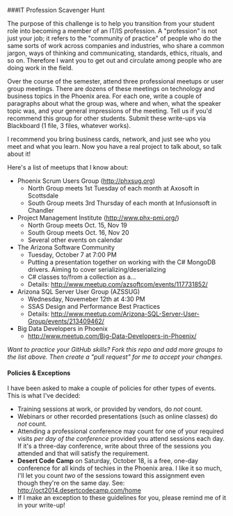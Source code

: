 
###IT Profession Scavenger Hunt

The purpose of this challenge is to help you transition from your student role into becoming a member of an IT/IS profession. A "profession" is not just your job; it refers to the "community of practice" of people who do the same sorts of work across companies and industries, who share a common jargon, ways of thinking and communicating, standards, ethics, rituals, and so on.  Therefore I want you to get out and circulate among people who are doing work in the field.

Over the course of the semester, attend three professional meetups or user group meetings.  There are dozens of these meetings on technology and business topics in the Phoenix area.  For each one, write a couple of paragraphs about what the group was, where and when, what the speaker topic was, and your general impressions of the meeting.  Tell us if you'd recommend this group for other students.  Submit these write-ups via Blackboard (1 file, 3 files, whatever works).

I recommend you bring business cards, network, and just see who you meet and what you learn.  Now you have a real project to talk about, so talk about it!

Here's a list of meetups that I know about:

- Phoenix Scrum Users Group (http://phxsug.org)
    - North Group meets 1st Tuesday of each month at Axosoft in Scottsdale
    - South Group meets 3rd Thursday of each month at Infusionsoft in Chandler
- Project Management Institute (http://www.phx-pmi.org/)
    - North Group meets Oct. 15, Nov 19
    - South Group meets Oct. 16, Nov 20
    - Several other events on calendar
- The Arizona Software Community
    - Tuesday, October 7 at 7:00 PM
    - Putting a presentation together on working with the C# MongoDB drivers. Aiming to cover serializing/deserializing
    - C# classes to/from a collection as a... 
    - Details: http://www.meetup.com/azsoftcom/events/117731852/
- Arizona SQL Server User Group (AZSSUG)
    - Wednesday, Novemeber 12th at 4:30 PM
    - SSAS Design and Performance Best Practices
    - Details: http://www.meetup.com/Arizona-SQL-Server-User-Group/events/213409462/
- Big Data Developers in Phoenix
    - http://www.meetup.com/Big-Data-Developers-in-Phoenix/


*Want to practice your GitHub skills?  Fork this repo and add more groups to the list above.  Then create a "pull request" for me to accept your changes.*

#### Policies & Exceptions

I have been asked to make a couple of policies for other types of events.  This is what I've decided:

- Training sessions at work, or provided by vendors, do *not* count.
- Webinars or other recorded presentations (such as online classes) do *not* count.
- Attending a professional conference may count for one of your required visits *per day of the conference* provided you attend sessions each day.  If it's a three-day conference, write about three of the sessions you attended and that will satisfy the requirement.
- **Desert Code Camp** on Saturday, October 18, is a free, one-day conference for all kinds of techies in the Phoenix area.  I like it so much, I'll let you count *two* of the sessions toward this assignment even though they're on the same day. See: http://oct2014.desertcodecamp.com/home
- If I make an exception to these guidelines for you, please remind me of it in your write-up!

